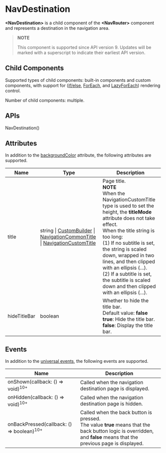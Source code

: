 # NavDestination

**\<NavDestination>** is a child component of the **\<NavRouter>** component and represents a destination in the navigation area.

> **NOTE**
>
> This component is supported since API version 9. Updates will be marked with a superscript to indicate their earliest API version.


## Child Components

Supported types of child components: built-in components and custom components, with support for ([if/else](https://gitee.com/openharmony/docs/blob/master/en/application-dev/quick-start/arkts-rendering-control-ifelse.md), [ForEach](https://gitee.com/openharmony/docs/blob/master/en/application-dev/quick-start/arkts-rendering-control-foreach.md), and [LazyForEach](https://gitee.com/openharmony/docs/blob/master/en/application-dev/quick-start/arkts-rendering-control-lazyforeach.md)) rendering control.

Number of child components: multiple.


## APIs

NavDestination()


## Attributes

In addition to the [backgroundColor](ts-universal-attributes-background.md) attribute, the following attributes are supported.

| Name        | Type                                                    | Description                                                        |
| ------------ | ------------------------------------------------------------ | ------------------------------------------------------------ |
| title        | string \| [CustomBuilder](ts-types.md#custombuilder8) \| [NavigationCommonTitle](ts-basic-components-navigation.md#navigationcommontitle) \| [NavigationCustomTitle](ts-basic-components-navigation.md##navigationcustomtitle) | Page title.<br>**NOTE**<br>When the NavigationCustomTitle type is used to set the height, the **titleMode** attribute does not take effect.<br>When the title string is too long:<br>(1) If no subtitle is set, the string is scaled down, wrapped in two lines, and then clipped with an ellipsis (...).<br/>(2) If a subtitle is set, the subtitle is scaled down and then clipped with an ellipsis (...). |
| hideTitleBar | boolean                                                      | Whether to hide the title bar.<br>Default value: **false**<br>**true**: Hide the title bar.<br>**false**: Display the title bar.|

## Events

In addition to the [universal events](ts-universal-events-click.md), the following events are supported.


| Name                                      | Description                                    |
| ---------------------------------------- | ---------------------------------------- |
| onShown(callback: () =&gt; void)<sup>10+</sup> | Called when the navigation destination page is displayed.|
| onHidden(callback: () =&gt; void)<sup>10+</sup> | Called when the navigation destination page is hidden.|
| onBackPressed(callback: () =&gt; boolean)<sup>10+</sup> | Called when the back button is pressed.<br>The value **true** means that the back button logic is overridden, and **false** means that the previous page is displayed.<br>|
